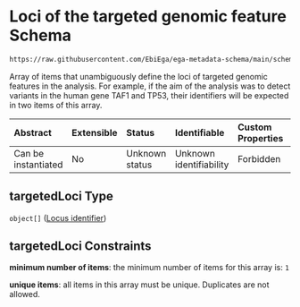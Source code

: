 # Loci of the targeted genomic feature Schema

```txt
https://raw.githubusercontent.com/EbiEga/ega-metadata-schema/main/schemas/EGA.analysis.json#/properties/targetedLoci
```

Array of items that unambiguously define the loci of targeted genomic features in the analysis. For example, if the aim of the analysis was to detect variants in the human gene TAF1 and TP53, their identifiers will be expected in two items of this array.

| Abstract            | Extensible | Status         | Identifiable            | Custom Properties | Additional Properties | Access Restrictions | Defined In                                                                       |
| :------------------ | :--------- | :------------- | :---------------------- | :---------------- | :-------------------- | :------------------ | :------------------------------------------------------------------------------- |
| Can be instantiated | No         | Unknown status | Unknown identifiability | Forbidden         | Forbidden             | none                | [EGA.analysis.json\*](../../../schemas/EGA.analysis.json "open original schema") |

## targetedLoci Type

`object[]` ([Locus identifier](ega-12-definitions-locus-identifier.md))

## targetedLoci Constraints

**minimum number of items**: the minimum number of items for this array is: `1`

**unique items**: all items in this array must be unique. Duplicates are not allowed.
